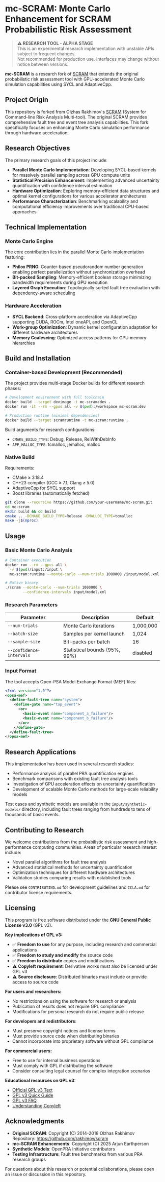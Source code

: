 # mc-SCRAM: Monte Carlo Enhancement for SCRAM Probabilistic Risk Assessment

> **⚠️ RESEARCH TOOL - ALPHA STAGE**  
> This is an experimental research implementation with unstable APIs subject to frequent changes.  
> Not recommended for production use. Interfaces may change without notice between versions.

**mc-SCRAM** is a research fork of [SCRAM](https://github.com/rakhimov/scram) that extends the original probabilistic risk assessment tool with GPU-accelerated Monte Carlo simulation capabilities using SYCL and AdaptiveCpp.

## Project Origin

This repository is forked from Olzhas Rakhimov's [SCRAM](https://github.com/rakhimov/scram) (System for Command-line Risk Analysis Multi-tool). The original SCRAM provides comprehensive fault tree and event tree analysis capabilities. This fork specifically focuses on enhancing Monte Carlo simulation performance through hardware acceleration.

## Research Objectives

The primary research goals of this project include:

- **Parallel Monte Carlo Implementation**: Developing SYCL-based kernels for massively parallel sampling across GPU compute units
- **Statistical Precision Enhancement**: Implementing advanced uncertainty quantification with confidence interval estimation
- **Hardware Optimization**: Exploring memory-efficient data structures and optimal kernel configurations for various accelerator architectures
- **Performance Characterization**: Benchmarking scalability and computational efficiency improvements over traditional CPU-based approaches

## Technical Implementation

### Monte Carlo Engine
The core contribution lies in the parallel Monte Carlo implementation featuring:
- **Philox PRNG**: Counter-based pseudorandom number generation enabling perfect parallelization without synchronization overhead
- **Bit-packed Sampling**: Memory-efficient boolean storage minimizing bandwidth requirements during GPU execution
- **Layered Graph Execution**: Topologically sorted fault tree evaluation with dependency-aware scheduling

### Hardware Acceleration
- **SYCL Backend**: Cross-platform acceleration via AdaptiveCpp supporting CUDA, ROCm, Intel oneAPI, and OpenCL
- **Work-group Optimization**: Dynamic kernel configuration adaptation for different hardware architectures
- **Memory Coalescing**: Optimized access patterns for GPU memory hierarchies

## Build and Installation

### Container-based Development (Recommended)

The project provides multi-stage Docker builds for different research phases:

```bash
# Development environment with full toolchain
docker build --target devimage -t mc-scram:dev .
docker run -it --rm --gpus all -v $(pwd):/workspace mc-scram:dev

# Production runtime (minimal dependencies)
docker build --target scramruntime -t mc-scram:runtime .
```

Build arguments for research configurations:
- `CMAKE_BUILD_TYPE`: Debug, Release, RelWithDebInfo
- `APP_MALLOC_TYPE`: tcmalloc, jemalloc, malloc

### Native Build

Requirements:
- CMake ≥ 3.18.4
- C++23 compiler (GCC ≥ 7.1, Clang ≥ 5.0)
- AdaptiveCpp for SYCL support
- Boost libraries (automatically fetched)

```bash
git clone --recursive https://github.com/your-username/mc-scram.git
cd mc-scram
mkdir build && cd build
cmake .. -DCMAKE_BUILD_TYPE=Release -DMALLOC_TYPE=tcmalloc
make -j$(nproc)
```

## Usage

### Basic Monte Carlo Analysis
```bash
# Container execution
docker run --rm --gpus all \
  -v $(pwd)/input:/input \
  mc-scram:runtime --monte-carlo --num-trials 1000000 /input/model.xml

# Native binary
./scram --monte-carlo --num-trials 1000000 \
        --confidence-intervals input/model.xml
```

### Research Parameters
| Parameter | Description | Default |
|-----------|-------------|---------|
| `--num-trials` | Monte Carlo iterations | 1,000,000 |
| `--batch-size` | Samples per kernel launch | 1,024 |
| `--sample-size` | Bit-packs per batch | 16 |
| `--confidence-intervals` | Statistical bounds (95%, 99%) | disabled |

### Input Format
The tool accepts Open-PSA Model Exchange Format (MEF) files:

```xml
<?xml version="1.0"?>
<opsa-mef>
  <define-fault-tree name="system">
    <define-gate name="top_event">
      <or>
        <basic-event name="component_a_failure"/>
        <basic-event name="component_b_failure"/>
      </or>
    </define-gate>
  </define-fault-tree>
</opsa-mef>
```

## Research Applications

This implementation has been used in several research studies:

- Performance analysis of parallel PRA quantification engines
- Benchmark comparisons with existing fault tree analysis tools  
- Investigation of GPU acceleration effects on uncertainty quantification
- Development of scalable Monte Carlo methods for large-scale reliability models

Test cases and synthetic models are available in the `input/synthetic-models/` directory, including fault trees ranging from hundreds to tens of thousands of basic events.

## Contributing to Research

We welcome contributions from the probabilistic risk assessment and high-performance computing communities. Areas of particular research interest include:

- Novel parallel algorithms for fault tree analysis
- Advanced statistical methods for uncertainty quantification
- Optimization techniques for different hardware architectures
- Validation studies comparing results with established tools

Please see `CONTRIBUTING.md` for development guidelines and `ICLA.md` for contributor license requirements.

## Licensing

This program is free software distributed under the **GNU General Public License v3.0** (GPL v3).

**Key implications of GPL v3:**
- ✅ **Freedom to use** for any purpose, including research and commercial applications
- ✅ **Freedom to study and modify** the source code
- ✅ **Freedom to distribute** copies and modifications
- ⚠️ **Copyleft requirement**: Derivative works must also be licensed under GPL v3
- ⚠️ **Source disclosure**: Distributed binaries must include or provide access to source code

**For users and researchers:**
- No restrictions on using the software for research or analysis
- Publication of results does not require GPL compliance
- Modifications for personal research do not require public release

**For developers and redistributors:**
- Must preserve copyright notices and license terms
- Must provide source code when distributing binaries
- Cannot incorporate into proprietary software without GPL compliance

**For commercial users:**
- Free to use for internal business operations
- Must comply with GPL if distributing the software
- Consider consulting legal counsel for complex integration scenarios

**Educational resources on GPL v3:**
- [Official GPL v3 Text](https://www.gnu.org/licenses/gpl-3.0.html)
- [GPL v3 Quick Guide](https://www.gnu.org/licenses/quick-guide-gplv3.html)
- [GPL v3 FAQ](https://www.gnu.org/licenses/gpl-faq.html)
- [Understanding Copyleft](https://copyleft.org/guide/)

## Acknowledgments

- **Original SCRAM**: Copyright (C) 2014-2018 Olzhas Rakhimov  
  Repository: https://github.com/rakhimov/scram
- **mc-SCRAM Enhancements**: Copyright (C) 2025 Arjun Earthperson
- **Synthetic Models**: OpenPRA Initiative contributors
- **Testing Infrastructure**: Fault tree benchmarks from various PRA research groups

For questions about this research or potential collaborations, please open an issue or discussion in this repository.
 